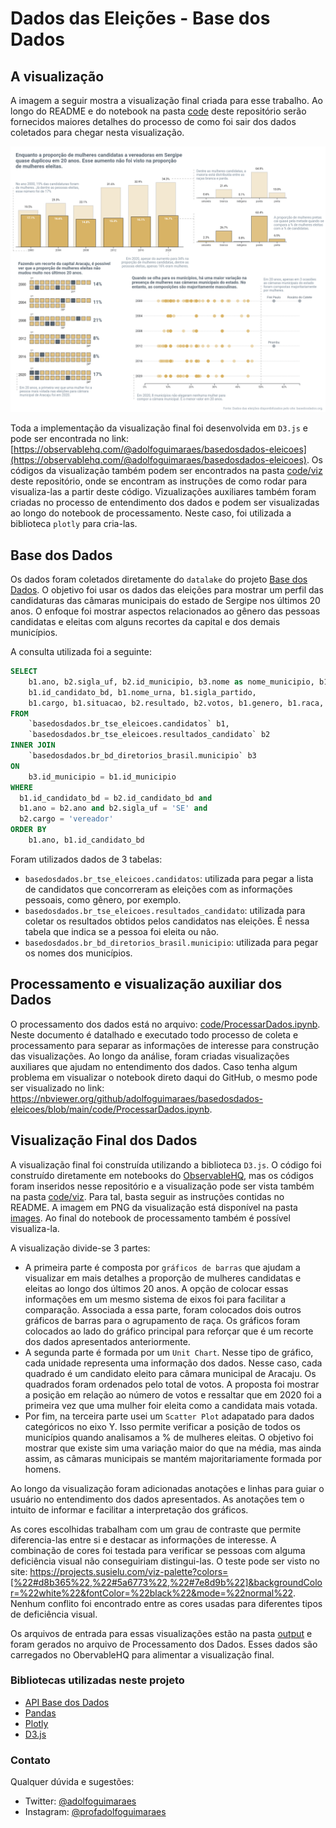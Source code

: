 # Dados das Eleições - Base dos Dados

## A visualização

A imagem a seguir mostra a visualização final criada para esse trabalho. Ao longo do README e do notebook na pasta [code](code/) deste repositório serão fornecidos maiores detalhes do processo de como foi sair dos dados coletados para chegar nesta visualização. 

<img src="images/viz_final.png" /> 

Toda a implementação da visualização final foi desenvolvida em `D3.js` e pode ser encontrada no link: [https://observablehq.com/@adolfoguimaraes/basedosdados-eleicoes](https://observablehq.com/@adolfoguimaraes/basedosdados-eleicoes). Os códigos da visualização também podem ser encontrados na pasta [code/viz](code/viz) deste repositório, onde se encontram as instruções de como rodar para visualiza-las a partir deste código. Vizualizações auxiliares também foram criadas no processo de entendimento dos dados e podem ser visualizadas ao longo do notebook de processamento. Neste caso, foi utilizada a biblioteca `plotly` para cria-las.

## Base dos Dados

Os dados foram coletados diretamente do `datalake` do projeto [Base dos Dados](https://basedosdados.org/). O objetivo foi usar os dados das eleições para mostrar um perfil das candidaturas das câmaras municipais do estado de Sergipe nos últimos 20 anos. O enfoque foi mostrar aspectos relacionados ao gênero das pessoas candidatas e eleitas com alguns recortes da capital e dos demais municípios. 

A consulta utilizada foi a seguinte: 

```sql 
SELECT 
    b1.ano, b2.sigla_uf, b2.id_municipio, b3.nome as nome_municipio, b1.tipo_eleicao, 
    b1.id_candidato_bd, b1.nome_urna, b1.sigla_partido, 
    b1.cargo, b1.situacao, b2.resultado, b2.votos, b1.genero, b1.raca, b1.idade
FROM
    `basedosdados.br_tse_eleicoes.candidatos` b1,
    `basedosdados.br_tse_eleicoes.resultados_candidato` b2
INNER JOIN 
    `basedosdados.br_bd_diretorios_brasil.municipio` b3
ON 
    b3.id_municipio = b1.id_municipio
WHERE 
  b1.id_candidato_bd = b2.id_candidato_bd and 
  b1.ano = b2.ano and b2.sigla_uf = 'SE' and 
  b2.cargo = 'vereador'
ORDER BY 
    b1.ano, b1.id_candidato_bd
```

Foram utilizados dados de 3 tabelas: 

* `basedosdados.br_tse_eleicoes.candidatos`: utilizada para pegar a lista de candidatos que concorreram as eleições com as informações pessoais, como gênero, por exemplo.
* `basedosdados.br_tse_eleicoes.resultados_candidato`: utilizada para coletar os resultados obtidos pelos candidatos nas eleições. É nessa tabela que indica se a pessoa foi eleita ou não.
* `basedosdados.br_bd_diretorios_brasil.municipio`: utilizada para pegar os nomes dos municípios.

## Processamento e visualização auxiliar dos Dados 

O processamento dos dados está no arquivo: [code/ProcessarDados.ipynb](code/ProcessarDados.ipynb). Neste documento é datalhado e executado todo processo de coleta e processamento para separar as informações de interesse para construção das visualizações. Ao longo da análise, foram criadas visualizações auxiliares que ajudam no entendimento dos dados. Caso tenha algum problema em visualizar o notebook direto daqui do GitHub, o mesmo pode ser visualizado no link: https://nbviewer.org/github/adolfoguimaraes/basedosdados-eleicoes/blob/main/code/ProcessarDados.ipynb.

## Visualização Final dos Dados 

A visualização final foi construída utilizando a biblioteca `D3.js`. O código foi construído diretamente em notebooks do [ObservableHQ](https://observablehq.com/@adolfoguimaraes/basedosdados-eleicoes), mas os códigos foram inseridos nesse repositório e a visualização pode ser vista também na pasta [code/viz](code/viz). Para tal, basta seguir as instruções contidas no README. A imagem em PNG da visualização está disponível na pasta [images](images/). Ao final do notebook de processamento também é possível visualiza-la.

A visualização divide-se 3 partes: 

* A primeira parte é composta por `gráficos de barras` que ajudam a visualizar em mais detalhes a proporção de mulheres candidatas e eleitas ao longo dos últimos 20 anos. A opção de colocar essas informações em um mesmo sistema de eixos foi para facilitar a comparação. Associada a essa parte, foram colocados dois outros gráficos de barras para o agrupamento de raça. Os gráficos foram colocados ao lado do gráfico principal para reforçar que é um recorte dos dados apresentados anteriormente. 
* A segunda parte é formada por um `Unit Chart`. Nesse tipo de gráfico, cada unidade representa uma informação dos dados. Nesse caso, cada quadrado é um candidato eleito para câmara municipal de Aracaju. Os quadrados foram ordenados pelo total de votos. A proposta foi mostrar a posição em relação ao número de votos e ressaltar que em 2020 foi a primeira vez que uma mulher foir eleita como a candidata mais votada.
* Por fim, na terceira parte usei um `Scatter Plot` adapatado para dados categóricos no eixo Y. Isso permite verificar a posição de todos os municípios quando analisamos a % de mulheres eleitas. O objetivo foi mostrar que existe sim uma variação maior do que na média, mas ainda assim, as câmaras municipais se mantém majoritariamente formada por homens.

Ao longo da visualização foram adicionadas anotações e linhas para guiar o usuário no entendimento dos dados apresentados. As anotações tem o intuito de informar e facilitar a interpretação dos gráficos.

As cores escolhidas trabalham com um grau de contraste que permite diferencia-las entre si e destacar as informações de interesse. A combinação de cores foi testada para verificar se pessoas com alguma deficiência visual não conseguiriam distingui-las. O teste pode ser visto no site: https://projects.susielu.com/viz-palette?colors=[%22#d8b365%22,%22#5a6773%22,%22#7e8d9b%22]&backgroundColor=%22white%22&fontColor=%22black%22&mode=%22normal%22. Nenhum conflito foi encontrado entre as cores usadas para diferentes tipos de deficiência visual.

Os arquivos de entrada para essas visualizações estão na pasta [output](output/) e foram gerados no arquivo de Processamento dos Dados. Esses dados são carregados no ObervableHQ para alimentar a visualização final.

### Bibliotecas utilizadas neste projeto

* [API Base dos Dados](https://basedosdados.github.io/mais/api_reference_python/)
* [Pandas](https://pandas.pydata.org/)
* [Plotly](https://plotly.com/python/)
* [D3.js](https://d3js.org/)

### Contato

Qualquer dúvida e sugestões:

* Twitter: [@adolfoguimaraes](https://twitter.com/adolfoguimaraes)
* Instagram: [@profadolfoguimaraes](https://instagram.com/profadolfoguimaraes)